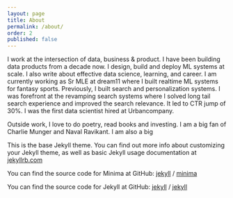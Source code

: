 ```yaml
---
layout: page
title: About
permalink: /about/
order: 2
published: false
---
```




I work at the intersection of data, business & product. I have been building data products from a decade now. I design, build and deploy ML systems at scale. 
I also write about effective data science, learning, and career.
I am currently working as Sr MLE at dream11 where I built realtime ML systems for fantasy sports.
Previously, I built search and personalization systems. I was forefront at the revamping search systems where I solved long tail search experience and improved the search relevance. It led to CTR jump of 30%. 
I was the first data scientist hired at Urbancompany. 

Outside work, I love to do poetry, read books and investing. I am a big fan of Charlie Munger and Naval Ravikant. I am also a big







This is the base Jekyll theme. You can find out more info about customizing your Jekyll theme, as well as basic Jekyll usage documentation at [jekyllrb.com](https://jekyllrb.com/)

You can find the source code for Minima at GitHub:
[jekyll][jekyll-organization] /
[minima](https://github.com/jekyll/minima)

You can find the source code for Jekyll at GitHub:
[jekyll][jekyll-organization] /
[jekyll](https://github.com/jekyll/jekyll)


[jekyll-organization]: https://github.com/jekyll
